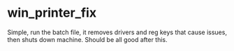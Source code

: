 win_printer_fix
===============

Simple, run the batch file, it removes drivers and reg keys that cause issues, then shuts down machine. Should be all good after this.
